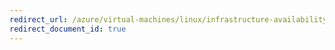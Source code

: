 ```yaml
---
redirect_url: /azure/virtual-machines/linux/infrastructure-availability-sets-guidelines
redirect_document_id: true
---
```

